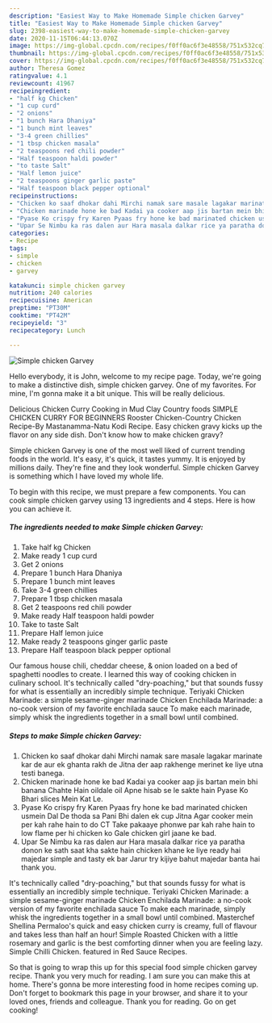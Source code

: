 ```yaml
---
description: "Easiest Way to Make Homemade Simple chicken Garvey"
title: "Easiest Way to Make Homemade Simple chicken Garvey"
slug: 2398-easiest-way-to-make-homemade-simple-chicken-garvey
date: 2020-11-15T06:44:13.070Z
image: https://img-global.cpcdn.com/recipes/f0ff0ac6f3e48558/751x532cq70/simple-chicken-garvey-recipe-main-photo.jpg
thumbnail: https://img-global.cpcdn.com/recipes/f0ff0ac6f3e48558/751x532cq70/simple-chicken-garvey-recipe-main-photo.jpg
cover: https://img-global.cpcdn.com/recipes/f0ff0ac6f3e48558/751x532cq70/simple-chicken-garvey-recipe-main-photo.jpg
author: Theresa Gomez
ratingvalue: 4.1
reviewcount: 41967
recipeingredient:
- "half kg Chicken"
- "1 cup curd"
- "2 onions"
- "1 bunch Hara Dhaniya"
- "1 bunch mint leaves"
- "3-4 green chillies"
- "1 tbsp chicken masala"
- "2 teaspoons red chili powder"
- "Half teaspoon haldi powder"
- "to taste Salt"
- "Half lemon juice"
- "2 teaspoons ginger garlic paste"
- "Half teaspoon black pepper optional"
recipeinstructions:
- "Chicken ko saaf dhokar dahi Mirchi namak sare masale lagakar marinate kar de aur ek ghanta rakh de Jitna der aap rakhenge merinet ke liye utna testi banega."
- "Chicken marinade hone ke bad Kadai ya cooker aap jis bartan mein bhi banana Chahte Hain oildale oil Apne hisab se le sakte hain Pyase Ko Bhari slices Mein Kat Le."
- "Pyase Ko crispy fry Karen Pyaas fry hone ke bad marinated chicken usmein Dal De thoda sa Pani Bhi dalen ek cup Jitna Agar cooker mein per kah rahe hain to do CT Take pakaaye phonwe par kah rahe hain to low flame per hi chicken ko Gale chicken girl jaane ke bad."
- "Upar Se Nimbu ka ras dalen aur Hara masala dalkar rice ya paratha donon ke sath saat kha sakte hain chicken khane ke liye ready hai majedar simple and tasty ek bar Jarur try kijiye bahut majedar banta hai thank you."
categories:
- Recipe
tags:
- simple
- chicken
- garvey

katakunci: simple chicken garvey 
nutrition: 240 calories
recipecuisine: American
preptime: "PT30M"
cooktime: "PT42M"
recipeyield: "3"
recipecategory: Lunch

---
```



![Simple chicken Garvey](https://img-global.cpcdn.com/recipes/f0ff0ac6f3e48558/751x532cq70/simple-chicken-garvey-recipe-main-photo.jpg)

Hello everybody, it is John, welcome to my recipe page. Today, we're going to make a distinctive dish, simple chicken garvey. One of my favorites. For mine, I'm gonna make it a bit unique. This will be really delicious.

Delicious Chicken Curry Cooking in Mud Clay Country foods SIMPLE CHICKEN CURRY FOR BEGINNERS Rooster Chicken-Country Chicken Recipe-By Mastanamma-Natu Kodi Recipe. Easy chicken gravy kicks up the flavor on any side dish. Don&#39;t know how to make chicken gravy?

Simple chicken Garvey is one of the most well liked of current trending foods in the world. It's easy, it's quick, it tastes yummy. It is enjoyed by millions daily. They're fine and they look wonderful. Simple chicken Garvey is something which I have loved my whole life.


To begin with this recipe, we must prepare a few components. You can cook simple chicken garvey using 13 ingredients and 4 steps. Here is how you can achieve it.

<!--inarticleads1-->

##### The ingredients needed to make Simple chicken Garvey:

1. Take half kg Chicken
1. Make ready 1 cup curd
1. Get 2 onions
1. Prepare 1 bunch Hara Dhaniya
1. Prepare 1 bunch mint leaves
1. Take 3-4 green chillies
1. Prepare 1 tbsp chicken masala
1. Get 2 teaspoons red chili powder
1. Make ready Half teaspoon haldi powder
1. Take to taste Salt
1. Prepare Half lemon juice
1. Make ready 2 teaspoons ginger garlic paste
1. Prepare Half teaspoon black pepper optional


Our famous house chili, cheddar cheese, &amp; onion loaded on a bed of spaghetti noodles to create. I learned this way of cooking chicken in culinary school. It&#39;s technically called &#34;dry-poaching,&#34; but that sounds fussy for what is essentially an incredibly simple technique. Teriyaki Chicken Marinade: a simple sesame-ginger marinade Chicken Enchilada Marinade: a no-cook version of my favorite enchilada sauce To make each marinade, simply whisk the ingredients together in a small bowl until combined. 

<!--inarticleads2-->

##### Steps to make Simple chicken Garvey:

1. Chicken ko saaf dhokar dahi Mirchi namak sare masale lagakar marinate kar de aur ek ghanta rakh de Jitna der aap rakhenge merinet ke liye utna testi banega.
1. Chicken marinade hone ke bad Kadai ya cooker aap jis bartan mein bhi banana Chahte Hain oildale oil Apne hisab se le sakte hain Pyase Ko Bhari slices Mein Kat Le.
1. Pyase Ko crispy fry Karen Pyaas fry hone ke bad marinated chicken usmein Dal De thoda sa Pani Bhi dalen ek cup Jitna Agar cooker mein per kah rahe hain to do CT Take pakaaye phonwe par kah rahe hain to low flame per hi chicken ko Gale chicken girl jaane ke bad.
1. Upar Se Nimbu ka ras dalen aur Hara masala dalkar rice ya paratha donon ke sath saat kha sakte hain chicken khane ke liye ready hai majedar simple and tasty ek bar Jarur try kijiye bahut majedar banta hai thank you.


It&#39;s technically called &#34;dry-poaching,&#34; but that sounds fussy for what is essentially an incredibly simple technique. Teriyaki Chicken Marinade: a simple sesame-ginger marinade Chicken Enchilada Marinade: a no-cook version of my favorite enchilada sauce To make each marinade, simply whisk the ingredients together in a small bowl until combined. Masterchef Shellina Permaloo&#39;s quick and easy chicken curry is creamy, full of flavour and takes less than half an hour! Simple Roasted Chicken with a little rosemary and garlic is the best comforting dinner when you are feeling lazy. Simple Chilli Chicken. featured in Red Sauce Recipes. 

So that is going to wrap this up for this special food simple chicken garvey recipe. Thank you very much for reading. I am sure you can make this at home. There's gonna be more interesting food in home recipes coming up. Don't forget to bookmark this page in your browser, and share it to your loved ones, friends and colleague. Thank you for reading. Go on get cooking!
